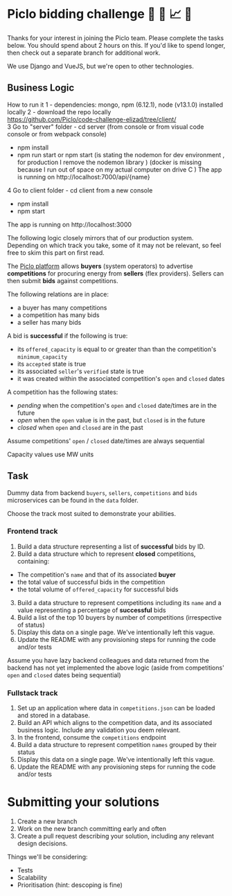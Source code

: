 # Piclo bidding challenge :tada: :battery: :chart_with_upwards_trend: :metal:

Thanks for your interest in joining the Piclo team. Please complete the tasks  below. You should spend about 2 hours on this. If you'd like to spend longer, then check out a separate branch for additional work.

We use Django and VueJS, but we're open to other technologies.


## Business Logic

How to run it 
1  - dependencies:  mongo, npm (6.12.1), node (v13.1.0) installed locally 
2 -  download the repo locally  
https://github.com/Piclo/code-challenge-elizad/tree/client/  
3  Go to  "server" folder - cd server 
(from console or from visual code console  or from webpack console)
 - npm install
 - npm run start or npm start (is stating the nodemon   for dev environment , for production I remove the nodemon library )
 (docker is missing because I run out of space on my actual computer on drive C ) 
The app is running on http://localhost:7000/api/{name}   
 
4 Go to client folder - cd client from a new console 
- npm install 
- npm start 

The app is running on http://localhost:3000 






The following logic closely mirrors that of our production system. Depending on which track you take, some of it may not be relevant, so feel free to skim this part on first read.

The [Piclo platform](https://picloflex.com) allows **buyers** (system operators) to advertise **competitions** for procuring energy from **sellers** (flex providers). Sellers can then submit **bids** against competitions.

The following relations are in place:

 - a buyer has many competitions
 - a competition has many bids
 - a seller has many bids

A bid is **successful** if the following is true:

 - its `offered_capacity` is equal to or greater than than the competition's `minimum_capacity`
 - its `accepted` state is true
 - its associated `seller`'s `verified` state is true
 - it was created within the associated competition's `open` and `closed` dates

A competition has the following states:

 - *pending* when the competition's `open` and `closed` date/times are in the future
 - *open* when the `open` value is in the past, but `closed` is in the future
 - *closed* when `open` and `closed` are in the past

Assume competitions' `open` / `closed` date/times are always sequential

Capacity values use MW units


## Task

Dummy data from backend `buyers`, `sellers`, `competitions` and `bids` microservices can be found in the `data` folder.

Choose the track most suited to demonstrate your abilities.

### Frontend track

1. Build a data structure representing a list of **successful** bids by ID.
2. Build a data structure which to represent **closed** competitions, containing:
 - The competition's `name` and that of its associated **buyer**
 - the total value of successful bids in the competition
 - the total volume of `offered_capacity` for successful bids
3. Build a data structure to represent competitions including its `name` and a value representing a percentage of **successful** bids
4. Build a list of the top 10 buyers by number of competitions (irrespective of status)
5. Display this data on a single page. We've intentionally left this vague.
6. Update the README with any provisioning steps for running the code and/or tests

Assume you have lazy backend colleagues and data returned from the backend has not yet implemented the above logic (aside from competitions' `open` and `closed` dates being sequential)

### Fullstack track

1. Set up an application where data in `competitions.json` can be loaded and stored in a database.
2. Build an API which aligns to the competition data, and its associated business logic. Include any validation you deem relevant.
3. In the frontend, consume the `competitions` endpoint
4. Build a data structure to represent competition `names` grouped by their status
5. Display this data on a single page. We've intentionally left this vague.
6. Update the README with any provisioning steps for running the code and/or tests


# Submitting your solutions

1. Create a new branch
2. Work on the new branch committing early and often
3. Create a pull request describing your solution, including any relevant design decisions.

Things we'll be considering:

 * Tests
 * Scalability
 * Prioritisation (hint: descoping is fine)
